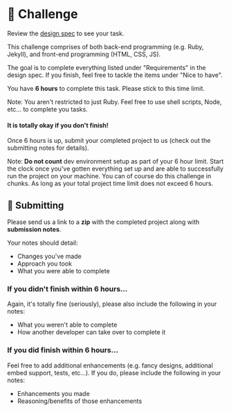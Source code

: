# 💪 Challenge

Review the [design spec](./specs/contentful-blog-webinar.md) to see your task.

This challenge comprises of both back-end programming (e.g. Ruby, Jekyll), and front-end programming (HTML, CSS, JS).

The goal is to complete everything listed under "Requirements" in the design spec. If you finish, feel free to tackle the items under "Nice to have".

You have **6 hours** to complete this task. Please stick to this time limit.

Note: You aren't restricted to just Ruby. Feel free to use shell scripts, Node, etc... to complete you tasks.

#### It is totally okay if you don't finish!

Once 6 hours is up, submit your completed project to us (check out the submitting notes for details).

Note: **Do not count** dev environment setup as part of your 6 hour limit. Start the clock once you've gotten everything set up and are able to successfully run the project on your machine. You can of course do this challenge in chunks. As long as your total project time limit does not exceed 6 hours.

## 🙌 Submitting

Please send us a link to a **zip** with the completed project along with **submission notes**.

Your notes should detail:

- Changes you've made
- Approach you took
- What you were able to complete

### If you didn't finish within 6 hours...

Again, it's totally fine (seriously), please also include the following in your notes:

- What you weren't able to complete
- How another developer can take over to complete it

### If you did finish within 6 hours...

Feel free to add additional enhancements (e.g. fancy designs, additional embed support, tests, etc...). If you do, please include the following in your notes:

- Enhancements you made
- Reasoning/benefits of those enhancements
